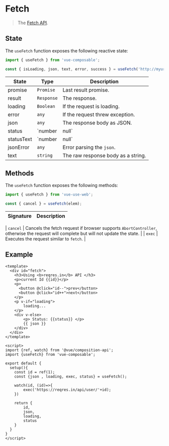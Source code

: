 # Fetch

> The [Fetch API](https://developer.mozilla.org/en-US/docs/Web/API/Fetch).

## State

The `useFetch` function exposes the following reactive state:

```js
import { useFetch } from 'vue-composable';

const { isLoading, json, text, error, success } = useFetch('http://myurl.com');
```

| State      | Type                     | Description                                                                      |
| ---------- | ------------------------ | -------------------------------------------------------------------------------- |
| promise      | `Promise`                | Last result promise.                                |
| result    | `Response` | The response.                                                            |
| loading  | `Boolean`                | If the request is loading.                                                       |
| error  | `any`                | If the request threw exception.                                                       |
| json       | `any`                    | The response body as JSON.                                                       |
| status     | `number | null`                 | The HTTP status code.                                                            |
| statusText | `number | null`                 | The HTTP status text, eg: "OK" for 200.                                          |
| jsonError    | `any`                | Error parsing the `json`.                   |
| text       | `string`                 | The raw response body as a string.                                               |

## Methods

The `useFetch` function exposes the following methods:

```js
import { useFetch } from 'vue-use-web';

const { cancel } = useFetch(elem);
```

| Signature | Description                                                                                                                         |
| --------- | ----------------------------------------------------------------------------------------------------------------------------------- |

| `cancel`  | Cancels the fetch request if browser supports `AbortController`, otherwise the request will complete but will not update the state. |
| `exec`  | Executes the request similar to `fetch`. |

## Example

```vue
<template>
  <div id="fetch">
    <h3>Using <b>reqres.in</b> API </h3>
    <p>current Id {{id}}</p>
    <p>
      <button @click="id--">prev</button>
      <button @click="id++">next</button>
    </p>
    <p v-if="loading">
        loading...
    </p>
    <div v-else>
        <p> Status: {{status}} </p>
        {{ json }}
    </div>
  </div>
</template>

<script>
import {ref, watch} from '@vue/composition-api';
import {useFetch} from 'vue-composable';

export default {
  setup(){
    const id = ref(1);
    const {json , loading, exec, status} = useFetch();

    watch(id, (id)=>{
        exec('https://reqres.in/api/user/'+id);
    })

    return {
        id,
        json,
        loading,
        status
    }
  }
}
</script>
```
